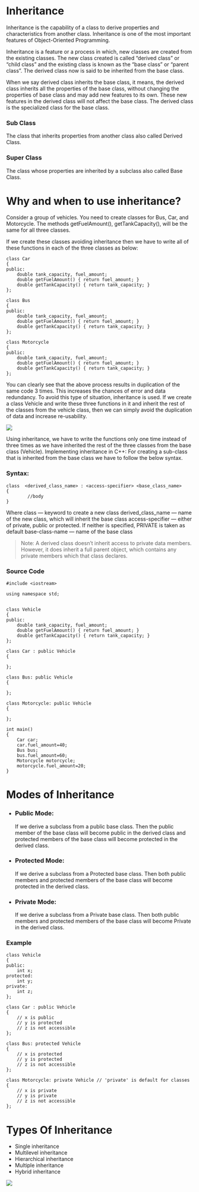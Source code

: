 # Inheritance
Inheritance is the capability of a class to derive properties and characteristics from another class. Inheritance is one of the most important features of Object-Oriented Programming. 

Inheritance is a feature or a process in which, new classes are created from the existing classes. The new class created is called “derived class” or “child class” and the existing class is known as the “base class” or “parent class”. The derived class now is said to be inherited from the base class.

When we say derived class inherits the base class, it means, the derived class inherits all the properties of the base class, without changing the properties of base class and may add new features to its own. These new features in the derived class will not affect the base class. The derived class is the specialized class for the base class.

### Sub Class
The class that inherits properties from another class also called Derived Class. 
### Super Class
The class whose properties are inherited by a subclass also called Base Class. 



# Why and when to use inheritance?

Consider a group of vehicles. You need to create classes for Bus, Car, and Motorcycle. The methods getFuelAmount(), getTankCapacity(), will be the same for all three classes.

If we create these classes avoiding inheritance then we have to write all of these functions in each of the three classes as  below: 

```
class Car
{
public:
    double tank_capacity, fuel_amount;
    double getFuelAmount() { return fuel_amount; }
    double getTankCapacity() { return tank_capacity; }
};

class Bus
{
public:
    double tank_capacity, fuel_amount;
    double getFuelAmount() { return fuel_amount; }
    double getTankCapacity() { return tank_capacity; }
};

class Motorcycle
{
public:
    double tank_capacity, fuel_amount;
    double getFuelAmount() { return fuel_amount; }
    double getTankCapacity() { return tank_capacity; }
};
```




You can clearly see that the above process results in duplication of the same code 3 times. This increases the chances of error and data redundancy.
To avoid this type of situation, inheritance is used. If we create a class Vehicle and write these three functions in it and inherit the rest of the classes from the vehicle class, then we can simply avoid the duplication of data and increase re-usability.

![](/assets/images/inheritance.png)

Using inheritance, we have to write the functions only one time instead of three times as we have inherited the rest of the three classes from the base class (Vehicle).
Implementing inheritance in C++: For creating a sub-class that is inherited from the base class we have to follow the below syntax. 

### Syntax: 
```
class  <derived_class_name> : <access-specifier> <base_class_name>
{
        //body
}
```

Where
class      — keyword to create a new class
derived_class_name   — name of the new class, which will inherit the base class
access-specifier  — either of private, public or protected. If neither is specified, PRIVATE is taken as default
base-class-name  — name of the base class

> Note: A derived class doesn’t inherit access to private data members. However, it does inherit a full parent object, which contains any private members which that class declares.


### Source Code

```
#include <iostream>

using namespace std;


class Vehicle
{
public:
    double tank_capacity, fuel_amount;
    double getFuelAmount() { return fuel_amount; }
    double getTankCapacity() { return tank_capacity; }
};

class Car : public Vehicle
{

};

class Bus: public Vehicle
{

};

class Motorcycle: public Vehicle
{

};

int main()
{
    Car car;
    car.fuel_amount=40;
    Bus bus;
    bus.fuel_amount=60;
    Motorcycle motorcycle;
    motorcycle.fuel_amount=20;
}
```

# Modes of Inheritance

- ### Public Mode:
    If we derive a subclass from a public base class. Then the public member of the base class will become public in the derived class and protected members of the base class will become protected in the derived class.
- ### Protected Mode:
    If we derive a subclass from a Protected base class. Then both public members and protected members of the base class will become protected in the derived class.
- ### Private Mode:
    If we derive a subclass from a Private base class. Then both public members and protected members of the base class will become Private in the derived class.

### Example

```
class Vehicle
{
public:
    int x;
protected:
    int y;
private:
    int z;
};

class Car : public Vehicle
{
    // x is public
    // y is protected
    // z is not accessible
};

class Bus: protected Vehicle
{
    // x is protected
    // y is protected
    // z is not accessible
};

class Motorcycle: private Vehicle // 'private' is default for classes
{
    // x is private
    // y is private
    // z is not accessible
};
```


# Types Of Inheritance

- Single inheritance
- Multilevel inheritance
- Hierarchical inheritance
- Multiple inheritance
- Hybrid inheritance


![](/assets/images/types-of-inheritance.png)